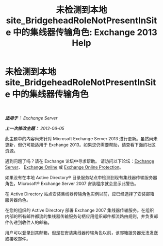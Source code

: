 ﻿---
title: '未检测到本地 site_BridgeheadRoleNotPresentInSite 中的集线器传输角色: Exchange 2013 Help'
TOCTitle: 未检测到本地 site_BridgeheadRoleNotPresentInSite 中的集线器传输角色
ms:assetid: f318c947-81a8-4c18-975a-0f1e7868042a
ms:mtpsurl: https://technet.microsoft.com/zh-cn/library/ms.exch.setupreadiness.bridgeheadrolenotpresentinsite(v=EXCHG.150)
ms:contentKeyID: 50491930
ms.date: 05/21/2018
mtps_version: v=EXCHG.150
ms.translationtype: MT
---

# 未检测到本地 site\_BridgeheadRoleNotPresentInSite 中的集线器传输角色

 

_**适用于：** Exchange Server_

_**上一次修改主题：** 2012-06-05_

此主题中的内容尚未针对 Microsoft Exchange Server 2013 进行更新。虽然尚未更新，但仍可能适用于 Exchange 2013。如果您仍需要帮助，请查看下面的社区资源。

遇到问题了吗？请在 Exchange 论坛中寻求帮助。 请访问以下论坛：[Exchange Server](https://go.microsoft.com/fwlink/p/?linkid=60612)、 [Exchange Online](https://go.microsoft.com/fwlink/p/?linkid=267542) 或 [Exchange Online Protection](https://go.microsoft.com/fwlink/p/?linkid=285351)。

如果没有在本地 Active Directory® 目录服务站点中检测到现有集线器传输服务器角色，Microsoft® Exchange Server 2007 安装程序就会显示此警告。

在 Active Directory 站点安装集线器传输角色实例以前，应已经选择了安装邮箱服务器角色。

在您的组织的 Active Directory 部署 Exchange 2007 集线器传输服务。在组织内部的所有邮件都流的集线器传输服务句柄应用组织邮件都流路由规则，并负责邮件传递到收件人的邮箱。

用户可以登录到其邮箱，但是在安装集线器传输角色以前，该邮箱服务器无法发送或接收邮件。

